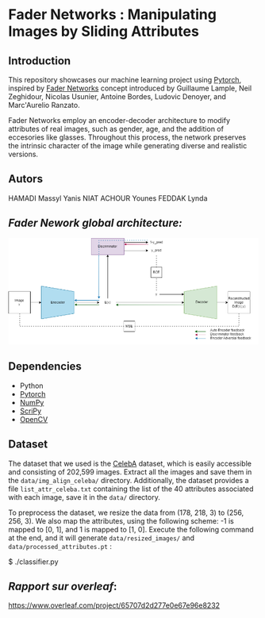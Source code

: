 # Fader Networks : Manipulating Images by Sliding Attributes

## Introduction

This repository showcases our machine learning project using [Pytorch](https://pytorch.org/), inspired by [Fader Networks](https://arxiv.org/abs/1706.00409) concept introduced by Guillaume Lample, Neil Zeghidour, Nicolas Usunier, Antoine Bordes, Ludovic Denoyer, and Marc'Aurelio Ranzato.

Fader Networks employ an encoder-decoder architecture to modify attributes of real images, such as gender, age, and the addition of eccesories like glasses. Throughout this process, the network preserves the intrinsic character of the image while generating diverse and realistic versions.

## Autors

HAMADI Massyl Yanis
NIAT ACHOUR Younes 
FEDDAK Lynda

## *Fader Nework global architecture:*

![Alt Text](Results/architecture.png "Main architecture : Encoder, decoder and discriminator")

## Dependencies
- Python
- [Pytorch](https://pytorch.org/)
- [NumPy](https://numpy.org/)
- [ScriPy](https://scipy.org/)
- [OpenCV](https://opencv.org/)

## Dataset
The dataset that we used is the [CelebA](https://mmlab.ie.cuhk.edu.hk/projects/CelebA.html) dataset, which is easily accessible and consisting of 202,599 images. Extract all the images and save them in the `data/img_align_celeba/` directory. Additionally, the dataset provides a file `list_attr_celeba.txt` containing the list of the 40 attributes associated with each image, save it in the `data/` directory.

To preprocess the dataset, we resize the data from (178, 218, 3) to (256, 256, 3). We also map the attributes, using the following scheme: -1 is mapped to [0, 1], and 1 is mapped to [1, 0]. Execute the following command at the end, and it will generate `data/resized_images/` and `data/processed_attributes.pt` :

$ ./classifier.py


## *Rapport sur overleaf*:
https://www.overleaf.com/project/65707d2d277e0e67e96e8232
